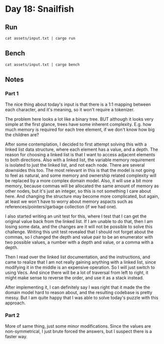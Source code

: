 # Day 18: Snailfish

## Run

```
cat assets/input.txt | cargo run
```

## Bench

```
cat assets/input.txt | cargo bench
```

## Notes

### Part 1

The nice thing about today's input is that there is a 1:1 mapping between
each character, and it's meaning, so it won't require a tokenizer.

The problem here looks a lot like a binary tree. BUT although it looks
very simple at the first glance, trees have some inherent complexity.
E.g. how much memory is required for each tree element, if we  don't know how big
the children are?

After some contemplation, I decided to first attempt solving this with a linked list
data structure, where each element has a value, and a depth. The reason for choosing
a linked list is that I want to access adjacent elements to both 
directions. Also with a linked list, the variable memory requirement is isolated to 
just the linked list, and not each node. There are several downsides this too.
The most relevant in this is that the model is not going to feel as natural,
and some memory and ownership related complexity will be replaced by a more
complex domain model. Also, it will use a bit more memory, because commas will
be allocated the same amount of memory as other nodes, but it's just an integer, 
so this is not something I care about here. And changing the structure may become 
more complicated, but again, at least we won't have to worry about memory 
aspacts such as references/pointers/garbage collection (if we had one).

I also started writing an unit test for this, where I test that I can get the 
original value back from the linked list. If I am unable to do that, then I 
am losing some data, and the changes are it will not be possible to solve 
this challenge. Writing this unit test revealed that I should not forget 
about the commas, so I changed the depth and value pair to be an enumerator with
two possible values, a number with a depth and value, or a comma with a depth.

Then I read over the linked list documentation, and the instructions, and came to
realize that I am not really gaining anything with a linked list, since
modifying it in the middle is an expensive operation. So I will just switch to 
using Vecs. And since there will be a lot of traversal from left to right, it 
might make sense to reverse the order, and use it as a stack instead.

After implementing it, I can definitely say I was right that it made the the 
domain model hard to reason about, and the resulting codebase is pretty messy.
But I am quite happy that I was able to solve today's puzzle with this approach.

### Part 2

More of same thing, just some minor modifications.
Since the values are non-symmetrical, I just brute forced the answers,
but I suspect there is a faster way.
